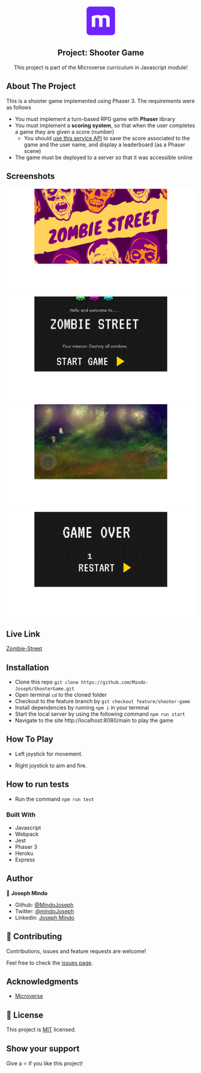 <br />
<p align="center">
  <a href="https://www.microverse.org/">
    <img src="/assets/microverse.png" alt="Logo" width="80" height="80">
  </a>

  <h2 align="center">Project: Shooter Game </h2>

  <p align="center">
    This project is part of the Microverse curriculum in Javascript module!
  </p>
</p>

## About The Project

This is a shooter game implemented using Phaser 3. The requirements were as follows

- You must implement a turn-based RPG game with **Phaser** library
- You must implement a **scoring system**, so that when the user completes a game they are given a score (number)
  - You should [use this service API](https://www.notion.so/microverse/Leaderboard-API-service-24c0c3c116974ac49488d4eb0267ade3) to save the score associated to the game and the user name, and display a leaderboard (as a Phaser scene)
- The game must be deployed to a server so that it was accessible online

## Screenshots

![Logo-Scene](./assets/screenshots/logoscene.png)
![Title-Scene](./assets/screenshots/titlescene.png)
![Main-Scene](./assets/screenshots/gameplay.png)
![GameOver-Scene](./assets/screenshots/gameover.png)

## Live Link

[Zombie-Street](https://still-mountain-57347.herokuapp.com/)

<!-- INSTALLATION -->

## Installation

- Clone this repo `git clone https://github.com/Mindo-Joseph/ShooterGame.git`
- Open terminal `cd` to the cloned folder
- Checkout to the feature branch by `git checkout feature/shooter-game`
- Install dependencies by running `npm i` in your terminal
- Start the local server by using the following command `npm run start`
- Navigate to the site http://localhost:8080/main to play the game

## How To Play

- Left joystick for movement.

- Right joystick to aim and fire.

## How to run tests

- Run the command `npm run test`

### Built With

- Javascript
- Webpack
- Jest
- Phaser 3
- Heroku
- Express

## Author

👤 **Joseph Mindo**

- Github: [@MindoJoseph](https://github.com/Mindo-Joseph)
- Twitter: [@mindoJoseph](https://twitter.com/mindoJoseph)
- Linkedin: [Joseph Mindo](https://www.linkedin.com/in/josephmindo/)

## 🤝 Contributing

Contributions, issues and feature requests are welcome!

Feel free to check the [issues page](https://github.com/Mindo-Joseph/ShooterGame/issues).

## Acknowledgments

- [Microverse](https://www.microverse.org/)

## 📝 License

This project is [MIT](lic.url) licensed.

## Show your support

Give a ⭐️ if you like this project!
